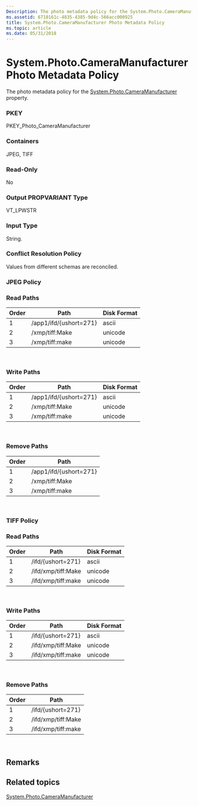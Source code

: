 ```yaml
---
Description: The photo metadata policy for the System.Photo.CameraManufacturer property.
ms.assetid: 6710161c-4835-4385-9d4c-566acc000925
title: System.Photo.CameraManufacturer Photo Metadata Policy
ms.topic: article
ms.date: 05/31/2018
---
```


# System.Photo.CameraManufacturer Photo Metadata Policy

The photo metadata policy for the [System.Photo.CameraManufacturer](../properties/props-system-photo-cameramanufacturer.md) property.

### PKEY

PKEY\_Photo\_CameraManufacturer

### Containers

JPEG, TIFF

### Read-Only

No

### Output PROPVARIANT Type

VT\_LPWSTR

### Input Type

String.

### Conflict Resolution Policy

Values from different schemas are reconciled.

### JPEG Policy

### Read Paths



| Order | Path                   | Disk Format |
|-------|------------------------|-------------|
| 1     | /app1/ifd/{ushort=271} | ascii       |
| 2     | /xmp/tiff:Make         | unicode     |
| 3     | /xmp/tiff:make         | unicode     |



 

### Write Paths



| Order | Path                   | Disk Format |
|-------|------------------------|-------------|
| 1     | /app1/ifd/{ushort=271} | ascii       |
| 2     | /xmp/tiff:Make         | unicode     |
| 3     | /xmp/tiff:make         | unicode     |



 

### Remove Paths



| Order | Path                   |
|-------|------------------------|
| 1     | /app1/ifd/{ushort=271} |
| 2     | /xmp/tiff:Make         |
| 3     | /xmp/tiff:make         |



 

### TIFF Policy

### Read Paths



| Order | Path               | Disk Format |
|-------|--------------------|-------------|
| 1     | /ifd/{ushort=271}  | ascii       |
| 2     | /ifd/xmp/tiff:Make | unicode     |
| 3     | /ifd/xmp/tiff:make | unicode     |



 

### Write Paths



| Order | Path               | Disk Format |
|-------|--------------------|-------------|
| 1     | /ifd/{ushort=271}  | ascii       |
| 2     | /ifd/xmp/tiff:Make | unicode     |
| 3     | /ifd/xmp/tiff:make | unicode     |



 

### Remove Paths



| Order | Path               |
|-------|--------------------|
| 1     | /ifd/{ushort=271}  |
| 2     | /ifd/xmp/tiff:Make |
| 3     | /ifd/xmp/tiff:make |



 

## Remarks

## Related topics

<dl> <dt>

[System.Photo.CameraManufacturer](../properties/props-system-photo-cameramanufacturer.md)
</dt> </dl>

 

 